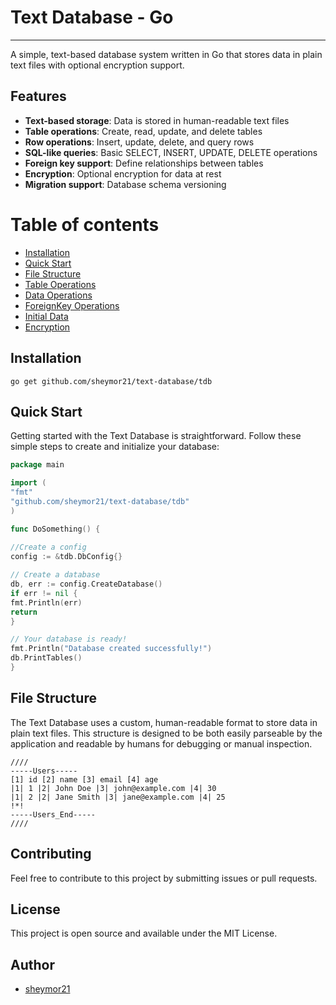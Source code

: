 # Text Database - Go

---
A simple, text-based database system written in Go that stores data in plain text files with optional encryption
support.
## Features

- **Text-based storage**: Data is stored in human-readable text files
- **Table operations**: Create, read, update, and delete tables
- **Row operations**: Insert, update, delete, and query rows
- **SQL-like queries**: Basic SELECT, INSERT, UPDATE, DELETE operations
- **Foreign key support**: Define relationships between tables
- **Encryption**: Optional encryption for data at rest
- **Migration support**: Database schema versioning

# Table of contents

- [Installation](#features)
- [Quick Start](#quick-start)
- [File Structure](#file-structure)
- [Table Operations](docs/table-operations.md) 
- [Data Operations](docs/data-operation.md)
- [ForeignKey Operations](docs/foreignkey-operation.md)
- [Initial Data](docs/initial-data.md)
- [Encryption](docs/encryption.md)

## Installation

    go get github.com/sheymor21/text-database/tdb

## Quick Start

Getting started with the Text Database is straightforward. Follow these simple steps to create and initialize your database:
```go
package main

import (
"fmt"
"github.com/sheymor21/text-database/tdb"
)

func DoSomething() {
	
//Create a config
config := &tdb.DbConfig{}

// Create a database
db, err := config.CreateDatabase()
if err != nil {
fmt.Println(err)
return
}

// Your database is ready!
fmt.Println("Database created successfully!")
db.PrintTables()
}

```

## File Structure

The Text Database uses a custom, human-readable format to store data in plain text files. This structure is designed to be both easily parseable by the application and readable by humans for debugging or manual inspection.
```
////
-----Users-----
[1] id [2] name [3] email [4] age
|1| 1 |2| John Doe |3| john@example.com |4| 30
|1| 2 |2| Jane Smith |3| jane@example.com |4| 25
!*!
-----Users_End-----
////
```
## Contributing

Feel free to contribute to this project by submitting issues or pull requests.

## License

This project is open source and available under the MIT License.

## Author

- [sheymor21](https://github.com/sheymor21)
